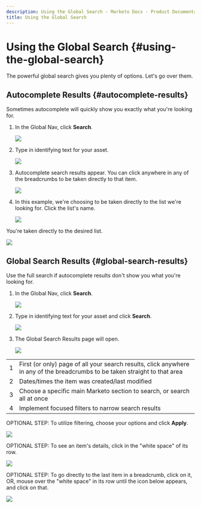 ```yaml
---
description: Using the Global Search - Marketo Docs - Product Documentation
title: Using the Global Search
---
```


# Using the Global Search {#using-the-global-search}

The powerful global search gives you plenty of options. Let's go over them.

## Autocomplete Results {#autocomplete-results}

Sometimes autocomplete will quickly show you exactly what you're looking for.

1. In the Global Nav, click **Search**.

   ![](assets/using-the-global-search-1.png)

1. Type in identifying text for your asset.

   ![](assets/using-the-global-search-2.png)

1. Autocomplete search results appear. You can click anywhere in any of the breadcrumbs to be taken directly to that item.

   ![](assets/using-the-global-search-3.png)

1. In this example, we're choosing to be taken directly to the list we're looking for. Click the list's name.

   ![](assets/using-the-global-search-4.png)

You're taken directly to the desired list.

   ![](assets/using-the-global-search-5.png)

## Global Search Results {#global-search-results}

Use the full search if autocomplete results don't show you what you're looking for.

1. In the Global Nav, click **Search**.

   ![](assets/using-the-global-search-6.png)

1. Type in identifying text for your asset and click **Search**.

   ![](assets/using-the-global-search-7.png)

1. The Global Search Results page will open.

   ![](assets/using-the-global-search-8.png)

<table> 
 <tbody>
  <tr>
   <td>1</td> 
   <td>First (or only) page of all your search results, click anywhere in any of the breadcrumbs to be taken straight to that area</td> 
  </tr>
  <tr>
   <td>2</td> 
   <td>Dates/times the item was created/last modified</td> 
  </tr>
  <tr>
   <td>3</td> 
   <td>Choose a specific main Marketo section to search, or search all at once</td> 
  </tr>
  <tr>
   <td>4</td> 
   <td>Implement focused filters to narrow search results</td> 
  </tr>
 </tbody>
</table>

OPTIONAL STEP: To utilize filtering, choose your options and click **Apply**.

   ![](assets/using-the-global-search-9.png)

OPTIONAL STEP: To see an item's details, click in the "white space" of its row.

   ![](assets/using-the-global-search-10.png)

OPTIONAL STEP: To go directly to the last item in a breadcrumb, click on it, OR, mouse over the "white space" in its row until the icon below appears, and click on that.

   ![](assets/using-the-global-search-11.png)
